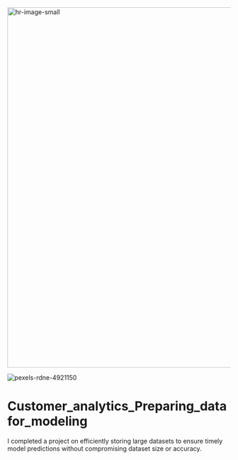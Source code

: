
<img width="812" alt="hr-image-small" src="https://github.com/RashidTobrazune/Customer_analytics_Preparing_datafor_modeling/assets/150378293/c4669c8e-ce9a-4e48-b341-3706e4e8f6a2">

![pexels-rdne-4921150](https://github.com/RashidTobrazune/Customer_analytics_Preparing_datafor_modeling/assets/150378293/04671bfb-1fc6-4881-92db-aa7babf4feb6)

# Customer_analytics_Preparing_datafor_modeling
I completed a project on efficiently storing large datasets to ensure timely model predictions without compromising dataset size or accuracy.
